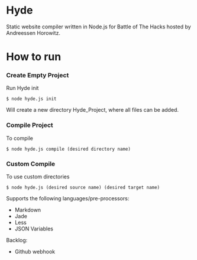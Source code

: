 # Hyde
Static website compiler written in Node.js for Battle of The Hacks hosted by Andreessen Horowitz.

# How to run

### Create Empty Project
Run Hyde init
```
$ node hyde.js init
```
Will create a new directory Hyde_Project, where all files can be added.

### Compile Project
To compile
```
$ node hyde.js compile (desired directory name)
```
### Custom Compile
To use custom directories
```
$ node hyde.js (desired source name) (desired target name)
```


Supports the following languages/pre-processors:
- Markdown
- Jade
- Less
- JSON Variables


Backlog:
- Github webhook
